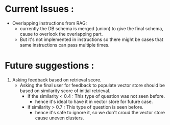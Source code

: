 # Current Issues :

- Overlapping instructions from RAG: 
  - currently the DB schema is merged (union) to give the final schema, cause to overlook the overlapping part.
  - But it's not implemented in instructions so there might be cases that same instructions can pass multiple times.

# Future suggestions : 

1. Asking feedback based on retrieval score. 
   - Asking the final user for feedback to populate vector store should be based on similarity score of initial retrieval.
       - if the similarity < 0.4 : This type of question was not seen before.
         - hence it's ideal to have it in vector store for future case.
       - if similarity > 0.7 : This type of question is seen before.
         - hence it's safe to ignore it, so we don't croud the vector store cause uneven clusters. 